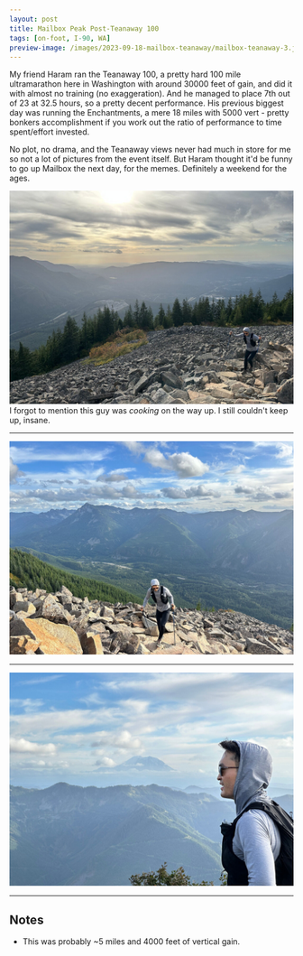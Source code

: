 ```yaml
---
layout: post
title: Mailbox Peak Post-Teanaway 100
tags: [on-foot, I-90, WA]
preview-image: /images/2023-09-18-mailbox-teanaway/mailbox-teanaway-3.jpg
---
```


My friend Haram ran the Teanaway 100, a pretty hard 100 mile ultramarathon here in Washington with around 30000 feet of gain, and did it with almost no training (no exaggeration).
And he managed to place 7th out of 23 at 32.5 hours, so a pretty decent performance.
His previous biggest day was running the Enchantments, a mere 18 miles with 5000 vert - pretty bonkers accomplishment if you work out the ratio of performance to time spent/effort invested.

<!--more-->

No plot, no drama, and the Teanaway views never had much in store for me so not a lot of pictures from the event itself.
But Haram thought it'd be funny to go up Mailbox the next day, for the memes.
Definitely a weekend for the ages.

![mailbox-teanaway-1.jpg](/images/2023-09-18-mailbox-teanaway/mailbox-teanaway-1.jpg)
I forgot to mention this guy was _cooking_ on the way up.
I still couldn't keep up, insane.

---

![mailbox-teanaway-2.jpg](/images/2023-09-18-mailbox-teanaway/mailbox-teanaway-2.jpg)

---

![mailbox-teanaway-3.jpg](/images/2023-09-18-mailbox-teanaway/mailbox-teanaway-3.jpg)

---

## Notes
* This was probably ~5 miles and 4000 feet of vertical gain.
